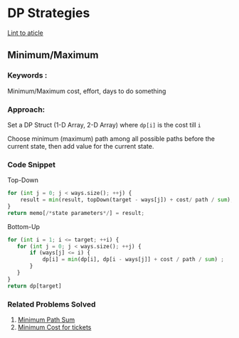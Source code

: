 # DP Strategies

[Lint to aticle](https://leetcode.com/discuss/general-discussion/458695/dynamic-programming-patterns#Minimum-(Maximum)-Path-to-Reach-a-Target)

## Minimum/Maximum

### Keywords : 
Minimum/Maximum cost, effort, days to do something

### Approach:
Set a DP Struct (1-D Array, 2-D Array) where ```dp[i]``` is the cost till ```i```

Choose minimum (maximum) path among all possible paths before the current state, then add value for the current state.

### Code Snippet

Top-Down
```python
for (int j = 0; j < ways.size(); ++j) {
    result = min(result, topDown(target - ways[j]) + cost/ path / sum);
}
return memo[/*state parameters*/] = result;
```
Bottom-Up
```python
for (int i = 1; i <= target; ++i) {
   for (int j = 0; j < ways.size(); ++j) {
       if (ways[j] <= i) {
           dp[i] = min(dp[i], dp[i - ways[j]] + cost / path / sum) ;
       }
   }
}
return dp[target]
```

### Related Problems Solved

1. [ Minimum Path Sum ](https://leetcode.com/problems/minimum-path-sum/)
2. [Minimum Cost for tickets](https://leetcode.com/problems/minimum-cost-for-tickets/description/?envType=problem-list-v2&envId=55ac4kuc)


